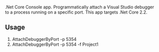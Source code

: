 .Net Core Console app. Programmatically attach a Visual Studio debugger to a process running on a specific port.
This app targets .Net Core 2.2.

## Usage 
1. AttachDebuggerByPort -p 5354
2. AttachDebuggerByPort -p 5354 -f Project1

